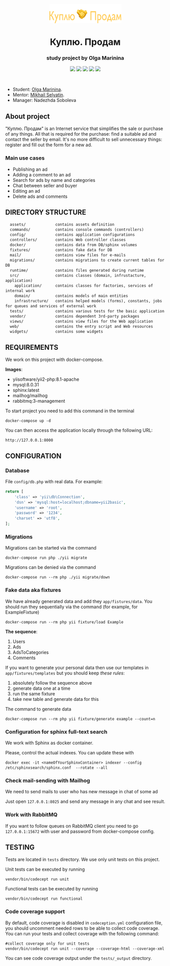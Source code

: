 <p align="center">
    <a href="https://github.com/htmlacademy-yii/2074903-task-force-4">
        <img src="web/img/logo.svg" width=227 height=60 alt="taskforce">
    </a>
    <h1 align="center">Куплю. Продам</h1>
    <h3 align="center">study project by Olga Marinina</h3>
</p>
<p align="center">
<img src="https://img.shields.io/badge/php-%5E8.1.0-blue">
<img src="https://img.shields.io/badge/mysql-~8.0.31-orange">
<img src="https://img.shields.io/badge/yii2-~2.0.45-green">
<img src="https://img.shields.io/badge/sphinx-latest-blue">
<img src="https://img.shields.io/badge/phpunit-~9.5.0-blue">

[//]: # (<img src="https://img.shields.io/badge/redis-5-red">)
</p>
<br>

* Student: [Olga Marinina](https://up.htmlacademy.ru/yii/4/user/2074903).
* Mentor: [Mikhail Selyatin](https://htmlacademy.ru/profile/id919955).
* Manager: Nadezhda Soboleva

About project
-------------------

"Куплю. Продам" is an Internet service that simplifies the sale or purchase of any things.
All that is required for the purchase: find a suitable ad and contact the seller by email.
It's no more difficult to sell unnecessary things: register and fill out the form for a new ad.

### Main use cases

* Publishing an ad
* Adding a comment to an ad
* Search for ads by name and categories
* Chat between seller and buyer
* Editing an ad
* Delete ads and comments



DIRECTORY STRUCTURE
-------------------

      assets/             contains assets definition
      commands/           contains console commands (controllers)
      config/             contains application configurations
      controllers/        contains Web controller classes
      docker/             contains data from DB/sphinx volumes
      fixtures/           contains fake data for DB
      mail/               contains view files for e-mails
      migrations/         contains migrations to create current tables for DB
      runtime/            contains files generated during runtime
      src/                contains classes (domain, infrustacture, application)
        application/      contains classes for factories, services of internal work
        domain/           contains models of main entities
        infrastructure/   contains helped models (forms), constants, jobs for queues and services of external work
      tests/              contains various tests for the basic application
      vendor/             contains dependent 3rd-party packages
      views/              contains view files for the Web application
      web/                contains the entry script and Web resources
      widgets/            contains some widgets



REQUIREMENTS
------------

We work on this project with docker-compose.

**Images**:
* yiisoftware/yii2-php:8.1-apache
* mysql:8.0.31
* sphinx:latest
* mailhog/mailhog
* rabbitmq:3-management

To start project you need to add this command in the terminal

```
docker-compose up -d
```

You can then access the application locally through the following URL:

    http://127.0.0.1:8000



CONFIGURATION
-------------

### Database

File `config/db.php` with real data. For example:

```php
return [
    'class' => 'yii\db\Connection',
    'dsn' => 'mysql:host=localhost;dbname=yii2basic',
    'username' => 'root',
    'password' => '1234',
    'charset' => 'utf8',
];
```


### Migrations

Migrations can be started via the command

```
docker-compose run php ./yii migrate
```

Migrations can be denied via the command

```
docker-compose run --rm php ./yii migrate/down
```


### Fake data aka fixtures

We have already generated data and add they `app/fistures/data`.
You should run they sequentially via the command (for example, for ExampleFixture)

```
docker-compose run --rm php yii fixture/load Example
```

**The sequence**:
1. Users
2. Ads
3. AdsToCategories
4. Comments

If you want to generate your personal data then use our templates in `app/fixtures/templates` but you should keep *these rules*:
1. absolutely follow the sequence above
2. generate data one at a time
3. run the same fixture
4. take new table and generate data for this

The command to generate data

```
docker-compose run --rm php yii fixture/generate example --count=n
```


### Configuration for sphinx full-text search

We work with Sphinx as docker container.

Please, control the actual indexes. You can update these with

```
docker exec -it <nameOfYourSphinxContainer> indexer --config /etc/sphinxsearch/sphinx.conf  --rotate --all
```

### Check mail-sending with Mailhog

We need to send mails to user who has new message in chat of some ad

Just open `127.0.0.1:8025` and send any message in any chat and see result.

### Work with RabbitMQ

If you want to follow queues on RabbitMQ client you need to go `127.0.0.1:15672` with user and password from docker-compose config.




TESTING
-------

Tests are located in `tests` directory. We use only unit tests on this project.

Unit tests can be executed by running

```
vendor/bin/codecept run unit
```

Functional tests can be executed by running

```
vendor/bin/codecept run functional
```


### Code coverage support

By default, code coverage is disabled in `codeception.yml` configuration file, you should uncomment needed rows to be able
to collect code coverage. You can run your tests and collect coverage with the following command:

```
#collect coverage only for unit tests
vendor/bin/codecept run unit --coverage --coverage-html --coverage-xml
```

You can see code coverage output under the `tests/_output` directory.

